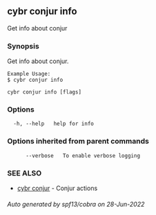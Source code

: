 ## cybr conjur info

Get info about conjur

### Synopsis

Get info about conjur.
	
	Example Usage:
	$ cybr conjur info

```
cybr conjur info [flags]
```

### Options

```
  -h, --help   help for info
```

### Options inherited from parent commands

```
      --verbose   To enable verbose logging
```

### SEE ALSO

* [cybr conjur](cybr_conjur.md)	 - Conjur actions

###### Auto generated by spf13/cobra on 28-Jun-2022
